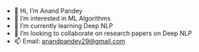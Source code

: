 - 👋 Hi, I’m Anand Pandey
- 👀 I’m interested in ML Algorithms
- 🌱 I’m currently learning Deep NLP
- 💞️ I’m looking to collaborate on research papers on Deep NLP
- 📫 Email: anandpandey29@gmail.com

<!---
anand29p/anand29p is a ✨ special ✨ repository because its `README.md` (this file) appears on your GitHub profile.
You can click the Preview link to take a look at your changes.
--->
